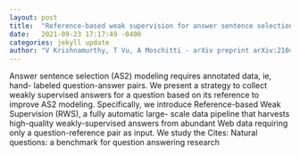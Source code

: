 ```yaml
---
layout: post
title:  "Reference-based weak supervision for answer sentence selection using web data"
date:   2021-09-23 17:17:49 -0400
categories: jekyll update
author: "V Krishnamurthy, T Vu, A Moschitti - arXiv preprint arXiv:2104.08943, 2021"
---
```

Answer sentence selection (AS2) modeling requires annotated data, ie, hand- labeled question-answer pairs. We present a strategy to collect weakly supervised answers for a question based on its reference to improve AS2 modeling. Specifically, we introduce Reference-based Weak Supervision (RWS), a fully automatic large- scale data pipeline that harvests high-quality weakly-supervised answers from abundant Web data requiring only a question-reference pair as input. We study the Cites: Natural questions: a benchmark for question answering research